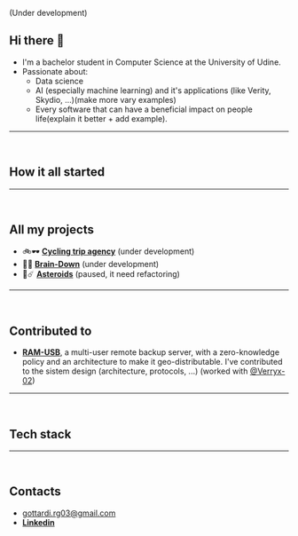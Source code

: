 (Under development)

## Hi there 👋
- I'm a bachelor student in Computer Science at the University of Udine.
- Passionate about:
  - Data science
  - AI (especially machine learning) and it's applications (like Verity, Skydio, ...)(make more vary examples)
  - Every software that can have a beneficial impact on people life(explain it better + add example).

---
<br/>

## How it all started


---
<br/>

## All my projects
- 🚲🕶️ [**Cycling trip agency**](https://github.com/Riccardo-Gottardi/cycling_trip_agency) (under development)
- 🧠📝 [**Brain-Down**](https://github.com/Riccardo-Gottardi/brain-down) (under development)
- 🚀☄️ [**Asteroids**](https://github.com/Riccardo-Gottardi/Asteroids) (paused, it need refactoring)

---
<br/>

## Contributed to
- [**RAM-USB**](https://github.com/Verryx-02/ram-usb), a multi-user remote backup server, with a zero-knowledge policy and an architecture to make it geo-distributable. I've contributed to the sistem design (architecture, protocols, ...) (worked with [@Verryx-02](https://github.com/Verryx-02))

---
<br/>

## Tech stack

---
<br/>

## Contacts
- gottardi.rg03@gmail.com
- [**Linkedin**](https://www.linkedin.com/in/riccardo-gottardi-6a1199225)
